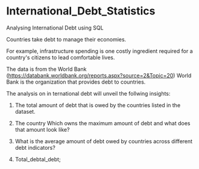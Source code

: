 # International_Debt_Statistics
Analysing International Debt  using SQL

Countries take debt to manage their economies. 

For example, infrastructure spending is one costly ingredient required for a country's citizens to lead comfortable lives. 

The data is from the  World Bank (https://databank.worldbank.org/reports.aspx?source=2&Topic=20) World Bank is the organization that provides debt to countries.

The analysis on in ternational debt will unveil the follwing insights:

  1. The total amount of debt that is owed by the countries listed in the dataset.
  
  2. The country Which  owns the maximum amount of debt and what does that amount look like?
  
  3. What is the average amount of debt owed by countries across different debt indicators?
     
  4. Total_debtal_debt;
